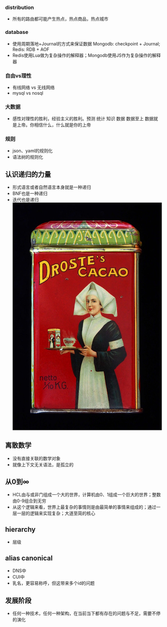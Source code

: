 ### distribution
* 所有的路由都可能产生热点，热点商品，热点城市


### database
* 使用周期落地+Journal的方式来保证数据 Mongodb: checkpoint + Journal; Redis: RDB + AOF
* Redis使用Lua做为复杂操作的解释器；Mongodb使用JS作为复杂操作的解释器

### 自由vs理性
* 有线网络 vs 无线网络
* mysql vs nosql

### 大数据
* 感性对理性的胜利，经验主义的胜利。预测 统计 知识 数据  数据至上  数据就是上帝。你相信什么，什么就是你的上帝   


### 规则
* json、yaml的规则化
* 语法树的规则化

## 认识递归的力量
* 形式语言或者自然语言本身就是一种递归
* BNF也是一种递归
* 迭代也是递归
![image](./assets/800px-Droste_cacao_100gr_blikje,_foto_02.jpg)

## 离散数学
* 没有直接关联的数学对象
* 就像上下文无关语法，是孤立的


## 从0到∞
* HCL由与或非门组成一个大的世界，计算机由0、1组成一个巨大的世界；整数由0-9组合到无穷
* 从这个逻辑来看，世界上最复杂的事情则是由最简单的事情来组成的；通过一层一层的逻辑来实现复杂；大道至简的核心

## hierarchy
* 层级

## alias canonical
* DNS中
* CUI中
* 乳名，更容易称呼，但这带来多个id的问题

## 发展阶段
* 任何一种技术，任何一种架构，在当前当下都有存在的问题与不足，需要不停的演化